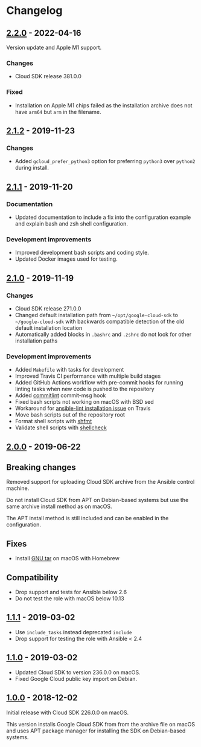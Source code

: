 # Changelog

## [2.2.0] - 2022-04-16

Version update and Apple M1 support.

### Changes

- Cloud SDK release 381.0.0

### Fixed

- Installation on Apple M1 chips failed as the installation archive does not
  have `arm64` but `arm` in the filename.

## [2.1.2] - 2019-11-23

### Changes

- Added `gcloud_prefer_python3` option for preferring `python3` over `python2`
  during install.

## [2.1.1] - 2019-11-20

### Documentation

- Updated documentation to include a fix into the configuration example
  and explain bash and zsh shell configuration.

### Development improvements

- Improved development bash scripts and coding style.
- Updated Docker images used for testing.

## [2.1.0] - 2019-11-19

### Changes

- Cloud SDK release 271.0.0
- Changed default installation path from `~/opt/google-cloud-sdk` to
  `~/google-cloud-sdk` with backwards compatible detection of the old
  default installation location
- Automatically added blocks in `.bashrc` and `.zshrc` do not look for other
  installation paths

### Development improvements

- Added `Makefile` with tasks for development
- Improved Travis CI performance with multiple build stages
- Added GitHub Actions workflow with pre-commit hooks for running linting tasks
  when new code is pushed to the repository
- Added [commitlint] commit-msg hook
- Fixed bash scripts not working on macOS with BSD sed
- Workaround for [ansible-lint installation issue][ansible-lint#590] on Travis
- Move bash scripts out of the repository root
- Format shell scripts with [shfmt]
- Validate shell scripts with [shellcheck]

[shfmt]: https://github.com/mvdan/sh
[shellcheck]: https://github.com/koalaman/shellcheck
[ansible-lint#590]: https://github.com/ansible/ansible-lint/issues/590
[commitlint]: https://github.com/conventional-changelog/commitlint

## [2.0.0] - 2019-06-22

## Breaking changes

Removed support for uploading Cloud SDK archive from the Ansible control
machine.

Do not install Cloud SDK from APT on Debian-based systems but use the
same archive install method as on macOS.

The APT install method is still included and can be enabled in the
configuration.

## Fixes

- Install [GNU tar] on macOS with Homebrew

[gnu tar]: https://formulae.brew.sh/formula/gnu-tar

## Compatibility

- Drop support and tests for Ansible below 2.6
- Do not test the role with macOS below 10.13

## [1.1.1] - 2019-03-02

- Use `include_tasks` instead deprecated `include`
- Drop support for testing the role with Ansible < 2.4

## [1.1.0] - 2019-03-02

- Updated Cloud SDK to version 236.0.0 on macOS.
- Fixed Google Cloud public key import on Debian.

## [1.0.0] - 2018-12-02

Initial release with Cloud SDK 226.0.0 on macOS.

This version installs Google Cloud SDK from from the archive file on macOS
and uses APT package manager for installing the SDK on Debian-based systems.

[2.2.0]: https://github.com/markosamuli/ansible-gcloud/releases/tag/v2.2.0
[2.1.2]: https://github.com/markosamuli/ansible-gcloud/releases/tag/v2.1.2
[2.1.1]: https://github.com/markosamuli/ansible-gcloud/releases/tag/v2.1.1
[2.1.0]: https://github.com/markosamuli/ansible-gcloud/releases/tag/v2.1.0
[2.0.0]: https://github.com/markosamuli/ansible-gcloud/releases/tag/v2.0.0
[1.1.1]: https://github.com/markosamuli/ansible-gcloud/releases/tag/v1.1.1
[1.1.0]: https://github.com/markosamuli/ansible-gcloud/releases/tag/v1.1.0
[1.0.0]: https://github.com/markosamuli/ansible-gcloud/releases/tag/v1.0.0
